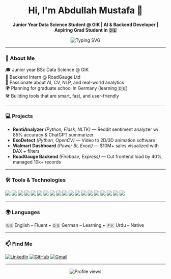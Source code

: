 <h1 align="center">Hi, I'm Abdullah Mustafa 👋</h1>
<p align="center"><b>Junior Year Data Science Student @ GIK | AI & Backend Developer | Aspiring Grad Student in 🇩🇪</b></p>

<p align="center">
  <img src="https://readme-typing-svg.herokuapp.com?font=Fira+Code&pause=1000&color=4D5BCE&center=true&vCenter=true&width=600&lines=Data+Science+Student+%7C+AI+and+Analytics+Enthusiast;Backend+Part-Timer+at+RoadGauge+Ltd.;Building+Real-Time+AI+Apps+%F0%9F%9A%80" alt="Typing SVG" />
</p>

---

### 🚀 About Me

🎓 Junior year BSc Data Science @ GIK  
💼 Backend Intern @ RoadGauge Ltd  
🧠 Passionate about AI, CV, NLP, and real-world analytics  
🌍 Planning for graduate school in Germany (learning 🇩🇪)  
🛠 Building tools that are smart, fast, and user-friendly

---

### 💻 Projects

- **RentiAnalyzer** *(Python, Flask, NLTK)* — Reddit sentiment analyzer w/ 85% accuracy & ChatGPT summarizer  
- **ExoDetect** *(Python, OpenCV)* — Video to 2D/3D animation software
- **Walmart Dashboard** *(Power BI, Excel)* — $10M+ sales visualized with DAX + filters  
- **RoadGauge Backend** *(Firebase, Express)* — Cut frontend load by 40%, managed 10k+ records

---

### 🛠️ Tools & Technologies

<p>
  <img src="https://img.shields.io/badge/Python-3776AB?style=flat&logo=python&logoColor=white"/>
  <img src="https://img.shields.io/badge/JavaScript-F7DF1E?style=flat&logo=javascript&logoColor=black"/>
  <img src="https://img.shields.io/badge/Firebase-FFCA28?style=flat&logo=firebase&logoColor=black"/>
  <img src="https://img.shields.io/badge/Socket.io-010101?style=flat&logo=socket.io&logoColor=white"/>
  <img src="https://img.shields.io/badge/Flask-000000?style=flat&logo=flask&logoColor=white"/>
  <img src="https://img.shields.io/badge/Express.js-404D59?style=flat&logo=express&logoColor=white"/>
  <img src="https://img.shields.io/badge/PostgreSQL-336791?style=flat&logo=postgresql&logoColor=white"/>
  <img src="https://img.shields.io/badge/Power%20BI-F2C811?style=flat&logo=powerbi&logoColor=black"/>
  <img src="https://img.shields.io/badge/Excel-217346?style=flat&logo=microsoft-excel&logoColor=white"/>
  <img src="https://img.shields.io/badge/OpenCV-5C3EE8?style=flat&logo=opencv&logoColor=white"/>
  <img src="https://img.shields.io/badge/TensorFlow-FF6F00?style=flat&logo=tensorflow&logoColor=white"/>
  <img src="https://img.shields.io/badge/PyTorch-EE4C2C?style=flat&logo=pytorch&logoColor=white"/>
  <img src="https://img.shields.io/badge/Scikit--Learn-F7931E?style=flat&logo=scikitlearn&logoColor=white"/>
  <img src="https://img.shields.io/badge/NLTK-689F63?style=flat&logo=python&logoColor=white"/>
  <img src="https://img.shields.io/badge/Git-F05032?style=flat&logo=git&logoColor=white"/>
  <img src="https://img.shields.io/badge/GitHub-181717?style=flat&logo=github&logoColor=white"/>
  <img src="https://img.shields.io/badge/Jupyter-F37626?style=flat&logo=jupyter&logoColor=white"/>
  <img src="https://img.shields.io/badge/Google%20Colab-F9AB00?style=flat&logo=googlecolab&logoColor=black"/>
  <img src="https://img.shields.io/badge/VS%20Code-007ACC?style=flat&logo=visualstudiocode&logoColor=white"/>
</p>

---

### 🌍 Languages

🇬🇧 English – Fluent • 🇩🇪 German – Learning • 🇵🇰 Urdu – Native

---

### 📫 Find Me

[![LinkedIn](https://img.shields.io/badge/LinkedIn-0A66C2?style=flat&logo=linkedin&logoColor=white)](https://linkedin.com/in/abdullmusta)
[![GitHub](https://img.shields.io/badge/GitHub-181717?style=flat&logo=github&logoColor=white)](https://github.com/Rimocide)
[![Gmail](https://img.shields.io/badge/Email-D14836?style=flat&logo=gmail&logoColor=white)](mailto:abdullmusta.work@gmail.com)

---

<p align="center">
  <img src="https://komarev.com/ghpvc/?username=Rimocide&label=Profile+Views&color=blue&style=flat" alt="Profile views" />
</p>
